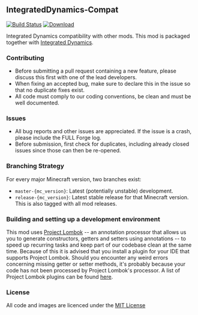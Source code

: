 ## IntegratedDynamics-Compat

[![Build Status](https://travis-ci.org/CyclopsMC/IntegratedDynamics-Compat.svg?branch=master-1.11)](https://travis-ci.org/CyclopsMC/IntegratedDynamics-Compat)
[![Download](https://api.bintray.com/packages/cyclopsmc/dev/IntegratedDynamicsCompat/images/download.svg) ](https://bintray.com/cyclopsmc/dev/IntegratedDynamics-Compat/_latestVersion)

Integrated Dynamics compatibility with other mods.
This mod is packaged together with [Integrated Dynamics](https://minecraft.curseforge.com/projects/integrated-dynamics/).

### Contributing
* Before submitting a pull request containing a new feature, please discuss this first with one of the lead developers.
* When fixing an accepted bug, make sure to declare this in the issue so that no duplicate fixes exist.
* All code must comply to our coding conventions, be clean and must be well documented.

### Issues
* All bug reports and other issues are appreciated. If the issue is a crash, please include the FULL Forge log.
* Before submission, first check for duplicates, including already closed issues since those can then be re-opened.

### Branching Strategy

For every major Minecraft version, two branches exist:

* `master-{mc_version}`: Latest (potentially unstable) development.
* `release-{mc_version}`: Latest stable release for that Minecraft version. This is also tagged with all mod releases.

### Building and setting up a development environment

This mod uses [Project Lombok](http://projectlombok.org/) -- an annotation processor that allows us you to generate constructors, getters and setters using annotations -- to speed up recurring tasks and keep part of our codebase clean at the same time. Because of this it is advised that you install a plugin for your IDE that supports Project Lombok. Should you encounter any weird errors concerning missing getter or setter methods, it's probably because your code has not been processed by Project Lombok's processor. A list of Project Lombok plugins can be found [here](http://projectlombok.org/download.htm).

### License
All code and images are licenced under the [MIT License](https://github.com/CyclopsMC/IntegratedDynamics-Compat/blob/master-1.8/LICENSE.txt)
